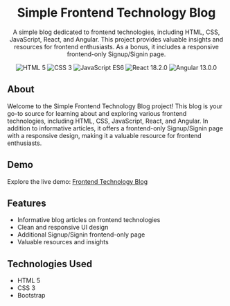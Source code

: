 <!-- Project Title -->
<h1 align="center">Simple Frontend Technology Blog</h1>

<!-- Project Description -->
<p align="center">
  A simple blog dedicated to frontend technologies, including HTML, CSS, JavaScript, React, and Angular. This project provides valuable insights and resources for frontend enthusiasts. As a bonus, it includes a responsive frontend-only Signup/Signin page.
</p>

<!-- Project Badges (optional) -->
<p align="center">
  <img src="https://img.shields.io/badge/HTML-5-orange" alt="HTML 5">
  <img src="https://img.shields.io/badge/CSS-3-blue" alt="CSS 3">
  <img src="https://img.shields.io/badge/JavaScript-ES6-yellow" alt="JavaScript ES6">
  <img src="https://img.shields.io/badge/React-18.2.0-blueviolet" alt="React 18.2.0">
  <img src="https://img.shields.io/badge/Angular-13.0.0-red" alt="Angular 13.0.0">
</p>


<!-- About Section -->
## About

Welcome to the Simple Frontend Technology Blog project! This blog is your go-to source for learning about and exploring various frontend technologies, including HTML, CSS, JavaScript, React, and Angular. In addition to informative articles, it offers a frontend-only Signup/Signin page with a responsive design, making it a valuable resource for frontend enthusiasts.

<!-- Demo Section -->
## Demo

Explore the live demo: [Frontend Technology Blog](#your-demo-url)



<!-- Features Section -->
## Features

- Informative blog articles on frontend technologies
- Clean and responsive UI design
- Additional Signup/Signin frontend-only page
- Valuable resources and insights

<!-- Technologies Used Section -->
## Technologies Used

- HTML 5
- CSS 3
- Bootstrap



